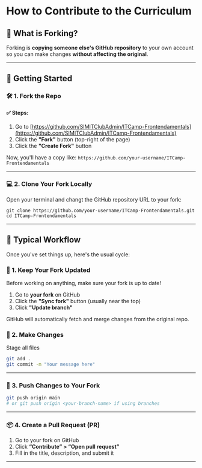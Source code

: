 # How to Contribute to the Curriculum

## 🔱 What is Forking?

Forking is **copying someone else's GitHub repository** to your own account so you can make changes **without affecting the original**.

---

## 🚀 Getting Started

### 🛠️ 1. Fork the Repo

#### ✅ Steps:

1. Go to [https://github.com/SIMITClubAdmin/ITCamp-Frontendamentals](https://github.com/SIMITClubAdmin/ITCamp-Frontendamentals)
2. Click the **"Fork"** button (top-right of the page)
3. Click the **"Create Fork"** button

Now, you'll have a copy like:
`https://github.com/your-username/ITCamp-Frontendamentals`

---

### 💻 2. Clone Your Fork Locally

Open your terminal and changt the GitHub repository URL to your fork:

```
git clone https://github.com/your-username/ITCamp-Frontendamentals.git
cd ITCamp-Frontendamentals
```

---

## 🔂 Typical Workflow

Once you've set things up, here's the usual cycle:

### 🔄 1. Keep Your Fork Updated

Before working on anything, make sure your fork is up to date!

1. Go to **your fork** on GitHub
2. Click the **"Sync fork"** button (usually near the top)
3. Click **"Update branch"**

GitHub will automatically fetch and merge changes from the original repo.

### 📝 2. Make Changes

Stage all files

```bash
git add .
git commit -m "Your message here"
```

---

### 🚀 3. Push Changes to Your Fork

```bash
git push origin main
# or git push origin <your-branch-name> if using branches
```

---

### 📦 4. Create a Pull Request (PR)

1. Go to your fork on GitHub
2. Click **“Contribute” > “Open pull request”**
3. Fill in the title, description, and submit it

---
